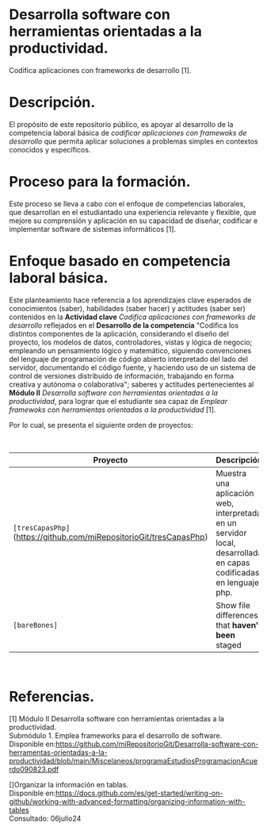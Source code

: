 # Desarrolla software con herramientas orientadas a la productividad.

Codifica aplicaciones con frameworks de desarrollo [1].


# Descripción.
El propósito de este repositorio público, es apoyar al desarrollo de la competencia laboral básica de 
_codificar aplicaciones con framewoks de desarrollo_ que permita aplicar soluciones a problemas simples en contextos conocidos y específicos.

# Proceso para la formación. 
Este  proceso se lleva a cabo con el enfoque de competencias laborales, que desarrollan en el estudiantado 
una experiencia relevante y flexible, que mejore su comprensión y aplicación en su capacidad de diseñar, codificar e implementar 
software de sistemas informáticos [1]. 
 

# Enfoque basado en competencia laboral básica. 
Este planteamiento hace referencia a los aprendizajes clave esperados de conocimientos (saber), habilidades (saber hacer) y actitudes (saber ser)
contenidos en la **Actividad clave** _Codifica aplicaciones con frameworks de desarrollo_ reflejados en el **Desarrollo de la competencia** 
"Codifica los distintos componentes de la aplicación, considerando el diseño del proyecto, los modelos de 
datos, controladores, vistas y lógica de negocio; empleando un pensamiento lógico y matemático,
siguiendo convenciones del lenguaje de programación  de código abierto interpretado del lado del servidor,  documentando el código fuente, 
y haciendo uso de un sistema de control de versiones distribuido de información, trabajando en forma creativa y 
autónoma o colaborativa"; saberes y actitudes pertenecientes al **Módulo II** _Desarrolla software con herramientas orientadas a la productividad_, 
para lograr que el estudiante sea capaz de _Emplear framewoks con herramientas orientadas a la productividad_ [1].

Por lo cual, se presenta el siguiente orden de proyectos:

</br>

| Proyecto | Descripción |
| --- | --- |
| `[tresCapasPhp]` (https://github.com/miRepositorioGit/tresCapasPhp)| Muestra una aplicación web, interpretada en un servidor local, desarrollada en capas codificadas en lenguaje php. |
| `[bareBones]`| Show file differences that **haven't been** staged |

</br>

# Referencias.
[1] Módulo II Desarrolla software con herramientas orientadas a la productividad.</br>
Submódulo 1. Emplea frameworks para el desarrollo de software. </br>
Disponible en:https://github.com/miRepositorioGit/Desarrolla-software-con-herramentas-orientadas-a-la-productividad/blob/main/Miscelaneos/programaEstudiosProgramacionAcuerdo090823.pdf </br>

[]Organizar la información en tablas. </br>
Disponible en:https://docs.github.com/es/get-started/writing-on-github/working-with-advanced-formatting/organizing-information-with-tables </br>
Consultado: 06julio24 </br>

